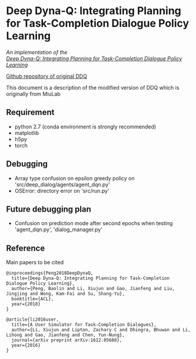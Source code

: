 # Deep Dyna-Q: Integrating Planning for Task-Completion Dialogue Policy Learning
*An implementation of the  
[Deep Dyna-Q: Integrating Planning for Task-Completion Dialogue Policy Learning](https://arxiv.org/abs/1801.06176)*

[Github repository of original DDQ](https://github.com/MiuLab/DDQ)

This document is a description of the modified version of DDQ which is originally from MiuLab

## Requirement
* python 2.7 (conda environment is strongly recommended)  
* matplotlib  
* h5py  
* torch  

## Debugging
* Array type confusion on epsilon greedy policy on 'src/deep_dialog/agents/agent_dqn.py'
* OSError: directory error on 'src/run.py'

## Future debugging plan
* Confusion on prediction mode after second epochs when testing 'agent_dqn.py', 'dialog_manager.py'

## Reference

Main papers to be cited
```
@inproceedings{Peng2018DeepDynaQ,
  title={Deep Dyna-Q: Integrating Planning for Task-Completion Dialogue Policy Learning},
  author={Peng, Baolin and Li, Xiujun and Gao, Jianfeng and Liu, Jingjing and Wong, Kam-Fai and Su, Shang-Yu},
  booktitle={ACL},
  year={2018}
}

@article{li2016user,
  title={A User Simulator for Task-Completion Dialogues},
  author={Li, Xiujun and Lipton, Zachary C and Dhingra, Bhuwan and Li, Lihong and Gao, Jianfeng and Chen, Yun-Nung},
  journal={arXiv preprint arXiv:1612.05688},
  year={2016}
}
